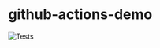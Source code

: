 # github-actions-demo

![Tests](https://github.com/mo-martinwilson/github-actions-demo/actions/workflows/first-action.yml/badge.svg)